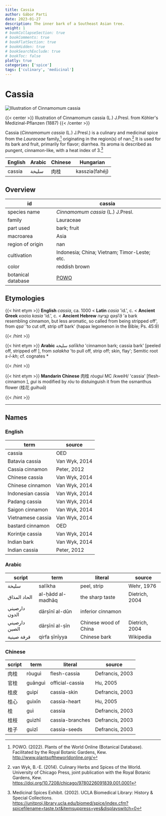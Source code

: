 ```yaml
---
title: Cassia
author: Gábor Parti
date: 2023-01-27
description: The inner bark of a Southeast Asian tree.
weight: 1
# bookCollapseSection: true
# bookComments: true
# bookFlatSection: true
# bookHidden: true
# bookSearchExclude: true
# bookToc: false
plotly: true
categories: ['spice']
tags: ['culinary', 'medicinal']
---
```


# Cassia

![Illustration of Cinnamomum cassia](/spice/images/kohler/cassia.png)

{{< center >}}
Illustration of Cinnamomum cassia (L.) J.Presl. from Köhler's Medizinal-Pflanzen (1887)
{{< /center >}}

Cassia (*Cinnamomum cassia* (L.) J.Presl.) is a culinary and medicinal spice from the *Lauraceae* family,[^powo] originating in the region(s) of nan.[^van_wyk_culinary_2014] It is used for its bark and fruit, primarily for flavor; diarrhea. Its aroma is described as pungent, cinnamon-like, with a heat index of 3.[^ucla_medicinal_2002]

|English|Arabic|Chinese|   Hungarian  |
|-------|------|-------|--------------|
| cassia| سليخة|   肉桂  |kasszia(fahéj)|

## Overview

|        id        |                       cassia                      |
|------------------|---------------------------------------------------|
|   species name   |         *Cinnamomum cassia* (L.) J.Presl.         |
|      family      |                     Lauraceae                     |
|     part used    |                    bark; fruit                    |
|     macroarea    |                        Asia                       |
| region of origin |                        nan                        |
|    cultivation   |    Indonesia; China; Vietnam; Timor-Leste; etc.   |
|       color      |                   reddish brown                   |
|botanical database|[POWO](https://powo.science.kew.org/taxon/463288-1)|

## Etymologies

{{< hint etym >}}
**English** *cassia*, ca. 1000 < **Latin** *casia* 'id.', c. < **Ancient Greek** κασία *kasía* 'id.', c. < **Ancient Hebrew** קְצִיעָה *qəṣîʿâ* 'a bark resembling cinnamon, but less aromatic, so called from being stripped off', from *qṣaʿ* 'to cut off, strip off bark' (hapax legomenon in the Bible; Ps. 45:9)



{{< /hint >}}

{{< hint etym >}}
**Arabic** سليخة *salīkha* 'cinnamon bark; cassia bark' [peeled off, stripped off ], from *salakha* 'to pull off, strip off; skin, flay'; Semitic root *s-l-kh*; cf. cognates *



{{< /hint >}}

{{< hint etym >}}
**Mandarin Chinese** 肉桂 *ròuguì* MC /kweiH/ 'cassia' [flesh-cinnamon ], *guì* is modified by *ròu* to distuinguish it from the osmanthus flower (桂花 *guìhuā*)



{{< /hint >}}

***

## Names

### English

|       term      |    source   |
|-----------------|-------------|
|      cassia     |     OED     |
|  Batavia cassia |Van Wyk, 2014|
| Cassia cinnamon | Peter, 2012 |
|  Chinese cassia |Van Wyk, 2014|
| Chinese cinnamon|Van Wyk, 2014|
|Indonesian cassia|Van Wyk, 2014|
|  Padang cassia  |Van Wyk, 2014|
| Saigon cinnamon |Van Wyk, 2014|
|Vietnamese cassia|Van Wyk, 2014|
| bastard cinnamon|     OED     |
| Korintje cassia |Van Wyk, 2014|
|   Indian bark   |Van Wyk, 2014|
|  Indian cassia  | Peter, 2012 |

### Arabic

|    script   |       term      |       literal       |    source    |
|-------------|-----------------|---------------------|--------------|
|    سليخة    |     salīkha     |     peel, strip     |  Wehr, 1976  |
| الحاد المذاق|al-ḥādd al-madhāq|   the sharp taste   |Dietrich, 2004|
|دارصيني الدون|  dārṣīnī al-dūn |  inferior cinnamon  |              |
|دارصيني الصين|  dārṣīnī al-ṣīn |Chinese wood of China|Dietrich, 2004|
|  قرفة صينية |  qirfa ṣīnīyya  |     Chinese bark    |   Wikipedia  |

### Chinese

|script|  term |    literal    |     source    |
|------|-------|---------------|---------------|
|  肉桂  | ròuguì|  flesh-cassia |Defrancis, 2003|
|  官桂  |guānguì|official-cassia|    Hu, 2005   |
|  桂皮  | guìpí |  cassia-skin  |Defrancis, 2003|
|  桂心  | guìxīn|  cassia-heart |    Hu, 2005   |
|   桂  |  guì  |     cassia    |Defrancis, 2003|
|  桂枝  | guìzhī|cassia-branches|Defrancis, 2003|
|  桂子  | guìzǐ |  cassia-seeds |Defrancis, 2003|

[^powo]: POWO. (2022). Plants of the World Online (Botanical Database). Facilitated by the Royal Botanic Gardens, Kew. http://www.plantsoftheworldonline.org/
[^van_wyk_culinary_2014]: van Wyk, B.-E. (2014). Culinary Herbs and Spices of the World. University of Chicago Press, joint publication with the Royal Botanic Gardens, Kew. https://doi.org/10.7208/chicago/9780226091839.001.0001
[^ucla_medicinal_2002]: Medicinal Spices Exhibit. (2002). UCLA Biomedical Library: History & Special Collections. https://unitproj.library.ucla.edu/biomed/spice/index.cfm?spicefilename=taste.txt&itemsuppress=yes&displayswitch=0

